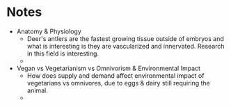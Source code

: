 # Notes

* Anatomy & Physiology
  * Deer's antlers are the fastest growing tissue outside of embryos and what is interesting is they are vascularized and innervated. Research in this field is interesting. 
  * 
* Vegan vs Vegetarianism vs Omnivorism & Environmental Impact
  * How does supply and demand affect environmental impact of vegetarians vs omnivores, due to eggs & dairy still requiring the animal. 
  * 

